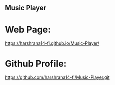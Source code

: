 ## Music Player
# Web Page:
 https://harshrana14-fi.github.io/Music-Player/

# Github Profile:
https://github.com/harshrana14-fi/Music-Player.git
